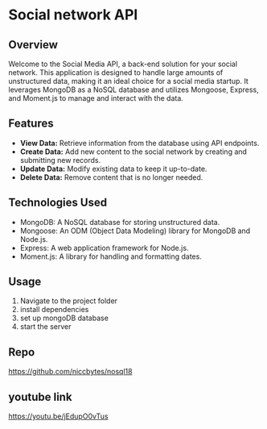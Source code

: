 # Social network API

## Overview

Welcome to the Social Media API, a back-end solution for your social network. This application is designed to handle large amounts of unstructured data, making it an ideal choice for a social media startup. It leverages MongoDB as a NoSQL database and utilizes Mongoose, Express, and Moment.js to manage and interact with the data.

## Features

- **View Data:** Retrieve information from the database using API endpoints.
- **Create Data:** Add new content to the social network by creating and submitting new records.
- **Update Data:** Modify existing data to keep it up-to-date.
- **Delete Data:** Remove content that is no longer needed.

## Technologies Used

- MongoDB: A NoSQL database for storing unstructured data.
- Mongoose: An ODM (Object Data Modeling) library for MongoDB and Node.js.
- Express: A web application framework for Node.js.
- Moment.js: A library for handling and formatting dates.

## Usage

1. Navigate to the project folder
2. install dependencies
3. set up mongoDB database
4. start the server 

## Repo
https://github.com/niccbytes/nosql18

## youtube link
https://youtu.be/jEdupO0vTus
 